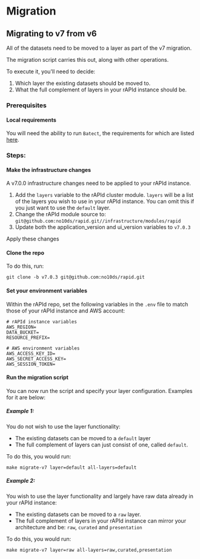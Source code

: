 # Migration

## Migrating to v7 from v6

All of the datasets need to be moved to a layer as part of the v7 migration.

The migration script carries this out, along with other operations.

To execute it, you'll need to decide:

1. Which layer the existing datasets should be moved to.
2. What the full complement of layers in your rAPId instance should be.

### Prerequisites

#### Local requirements

You will need the ability to run `Batect`, the requirements for which are listed [here](https://batect.dev/docs/getting-started/requirements/).

### Steps:

#### Make the infrastructure changes

A v7.0.0 infrastructure changes need to be applied to your rAPId instance.

1. Add the `layers` variable to the rAPId cluster module. `layers` will be a list of the layers you wish to use in your rAPId instance. You can omit this if you just want to use the `default` layer.
2. Change the rAPId module source to:
   `git@github.com:no10ds/rapid.git//infrastructure/modules/rapid`
3. Update both the application_version and ui_version variables to `v7.0.3`

Apply these changes

#### Clone the repo

To do this, run:

`git clone -b v7.0.3 git@github.com:no10ds/rapid.git`

#### Set your environment variables

Within the rAPId repo, set the following variables in the `.env` file to match those of your rAPId instance and AWS account:

```
# rAPId instance variables
AWS_REGION=
DATA_BUCKET=
RESOURCE_PREFIX=

# AWS environment variables
AWS_ACCESS_KEY_ID=
AWS_SECRET_ACCESS_KEY=
AWS_SESSION_TOKEN=
```

#### Run the migration script

You can now run the script and specify your layer configuration. Examples for it are below:

##### Example 1:

You do not wish to use the layer functionality:

- The existing datasets can be moved to a `default` layer
- The full complement of layers can just consist of one, called `default`.

To do this, you would run:

```
make migrate-v7 layer=default all-layers=default
```

##### Example 2:

You wish to use the layer functionality and largely have raw data already in your rAPId instance:

- The existing datasets can be moved to a `raw` layer.
- The full complement of layers in your rAPId instance can mirror your architecture and be: `raw`, `curated` and `presentation`

To do this, you would run:

```
make migrate-v7 layer=raw all-layers=raw,curated,presentation
```
